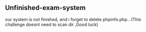 ## Unfinished-exam-system

our system is not finished, and i forget to delete phpinfo.php...(This challenge doesnt need to scan dir ,Good luck)